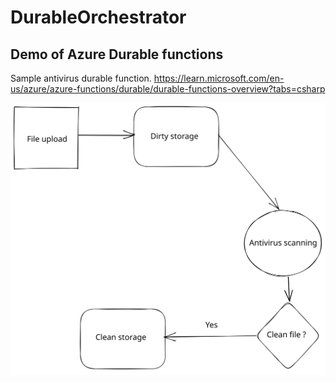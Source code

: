 # DurableOrchestrator

## Demo of Azure Durable functions

Sample antivirus durable function.
https://learn.microsoft.com/en-us/azure/azure-functions/durable/durable-functions-overview?tabs=csharp


![alt text](https://github.com/januszj/DurableOrchestrator/blob/master/demo-picture.svg?raw=true)
